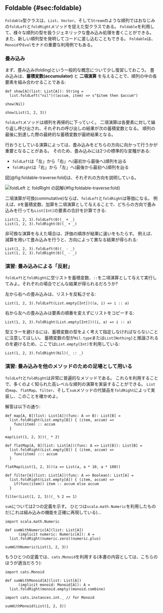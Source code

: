 ## Foldable {#sec:foldable}

`Foldable`型クラスは、`List`、`Vector`、そして`Stream`のような順列ではおなじみの`foldLeft`と`foldRight`メソッドを捉えた型クラスである。
`Foldable`を利用して、様々な順列の型を扱うジェネリックな畳み込み処理を書くことができる。
また、新しい順列型を発明してコードに差し込むこともできる。
`Foldable`は、`Monoid`や`Eval`モナドの重要な利用例でもある。

### 畳み込み

まず、畳み込み(folding)という一般的な概念について少し復習しておこう。
畳み込みは、**蓄積変数(accumulator)** と **二項演算** を与えることで、順列の中の各要素を組み合わせることである:

```tut:book:silent
def show[A](list: List[A]): String =
  list.foldLeft("nil")((accum, item) => s"$item then $accum")
```

```tut:book
show(Nil)

show(List(1, 2, 3))
```

`foldLeft`メソッドは順列を再帰的に下っていく。
二項演算は各要素に対して繰り返し呼び出され、それぞれの呼び出しの結果が次の蓄積変数となる。
順列の最後に到達した際の最終的な蓄積変数が最終結果となる。

行おうとしている演算によっては、畳み込みをどちらの方向に向かって行うかが重要となることがある。
そのため、畳み込みには2つの標準的な変種がある:

- `foldLeft`は「左」から「右」へ(最初から最後へ)順列を辿る
- `foldRight`は「右」から「左」へ(最後から最初へ)順列を辿る

図[@fig:foldable-traverse:fold]は、それぞれの方向を説明している。

![foldLeft と foldRight の図解](src/pages/foldable-traverse/fold.pdf+svg){#fig:foldable-traverse:fold}


二項演算が可換(commutative)ならば、`foldLeft`と`foldRight`は等価になる。
例えば、`0`を蓄積変数、加算を二項演算として与えることで、どちらの方向で畳み込みを行っても`List[Int]`の要素の合計を計算できる:

```tut:book
List(1, 2, 3).foldLeft(0)(_ + _)
List(1, 2, 3).foldRight(0)(_ + _)
```

非可換な演算を与えた場合は、評価の順序が結果に違いをもたらす。
例えば、減算を用いて畳み込みを行うと、方向によって異なる結果が得られる:

```tut:book
List(1, 2, 3).foldLeft(0)(_ - _)
List(1, 2, 3).foldRight(0)(_ - _)
```

### 演習: 畳み込みによる「反射」

`foldLeft`と`foldRight`に空リストを蓄積変数、`::`を二項演算として与えて実行してみよ。それぞれの場合でどんな結果が得られるだろうか?

<div class="solution">
左から右への畳み込みは、リストを反転させる:

```tut:book
List(1, 2, 3).foldLeft(List.empty[Int])((a, i) => i :: a)
```

右から左への畳み込みは要素の順番を変えずにリストをコピーする:

```tut:book
List(1, 2, 3).foldRight(List.empty[Int])((i, a) => i :: a)
```

型エラーを避けるには、蓄積変数の型をよく考えて指定しなければならないことに注意してほしい。
蓄積変数の型が`Nil.type`または`List[Nothing]`と推論されるのを避けるため、ここでは`List.empty[Int]`を利用している:

```tut:book:fail
List(1, 2, 3).foldRight(Nil)(_ :: _)
```
</div>

### 演習: 畳み込みを他のメソッドのための足場として用いる

`foldLeft`と`foldRight`は非常に普遍的なメソッドである。
これらを利用することで、多くのよく知られた高レベルな順列の演算を実装することができる。
`List`の`map`、`flatMap`、`filter`、そして`sum`メソッドの代替品を`foldRight`によって実装し、このことを確かめよ。

<div class="solution">
解答は以下の通り:

```tut:book:silent
def map[A, B](list: List[A])(func: A => B): List[B] =
  list.foldRight(List.empty[B]) { (item, accum) =>
    func(item) :: accum
  }
```

```tut:book
map(List(1, 2, 3))(_ * 2)
```

```tut:book:silent
def flatMap[A, B](list: List[A])(func: A => List[B]): List[B] =
  list.foldRight(List.empty[B]) { (item, accum) =>
    func(item) ::: accum
  }
```

```tut:book
flatMap(List(1, 2, 3))(a => List(a, a * 10, a * 100))
```

```tut:book:silent
def filter[A](list: List[A])(func: A => Boolean): List[A] =
  list.foldRight(List.empty[A]) { (item, accum) =>
    if(func(item)) item :: accum else accum
  }
```

```tut:book
filter(List(1, 2, 3))(_ % 2 == 1)
```

`sum`については2つの定義を示す。
ひとつは`scala.math.Numeric`を利用したものだ(これは組み込みの機能を正確に再現している)...

```tut:book:silent
import scala.math.Numeric

def sumWithNumeric[A](list: List[A])
      (implicit numeric: Numeric[A]): A =
  list.foldRight(numeric.zero)(numeric.plus)
```

```tut:book
sumWithNumeric(List(1, 2, 3))
```

もうひとつの定義では、`cats.Monoid`を利用する(本書の内容としては、こちらのほうが適当だろう):

```tut:book:silent
import cats.Monoid

def sumWithMonoid[A](list: List[A])
      (implicit monoid: Monoid[A]): A =
  list.foldRight(monoid.empty)(monoid.combine)

import cats.instances.int._ // for Monoid
```

```tut:book
sumWithMonoid(List(1, 2, 3))
```
</div>

